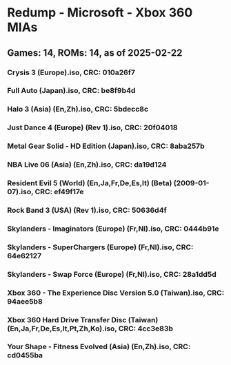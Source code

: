 # Redump - Microsoft - Xbox 360 MIAs
## Games: 14, ROMs: 14, as of 2025-02-22

### Crysis 3 (Europe).iso, CRC: 010a26f7
### Full Auto (Japan).iso, CRC: be8f9b4d
### Halo 3 (Asia) (En,Zh).iso, CRC: 5bdecc8c
### Just Dance 4 (Europe) (Rev 1).iso, CRC: 20f04018
### Metal Gear Solid - HD Edition (Japan).iso, CRC: 8aba257b
### NBA Live 06 (Asia) (En,Zh).iso, CRC: da19d124
### Resident Evil 5 (World) (En,Ja,Fr,De,Es,It) (Beta) (2009-01-07).iso, CRC: ef49f17e
### Rock Band 3 (USA) (Rev 1).iso, CRC: 50636d4f
### Skylanders - Imaginators (Europe) (Fr,Nl).iso, CRC: 0444b91e
### Skylanders - SuperChargers (Europe) (Fr,Nl).iso, CRC: 64e62127
### Skylanders - Swap Force (Europe) (Fr,Nl).iso, CRC: 28a1dd5d
### Xbox 360 - The Experience Disc Version 5.0 (Taiwan).iso, CRC: 94aee5b8
### Xbox 360 Hard Drive Transfer Disc (Taiwan) (En,Ja,Fr,De,Es,It,Pt,Zh,Ko).iso, CRC: 4cc3e83b
### Your Shape - Fitness Evolved (Asia) (En,Zh).iso, CRC: cd0455ba
